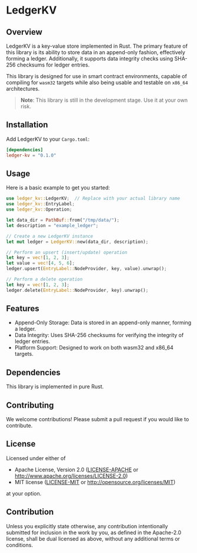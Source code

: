 # LedgerKV

## Overview

LedgerKV is a key-value store implemented in Rust. The primary feature of this library is its ability to store data in an append-only fashion, effectively forming a ledger. Additionally, it supports data integrity checks using SHA-256 checksums for ledger entries.

This library is designed for use in smart contract environments, capable of compiling for `wasm32` targets while also being usable and testable on `x86_64` architectures.

> **Note**: This library is still in the development stage. Use it at your own risk.

## Installation

Add LedgerKV to your `Cargo.toml`:

```toml
[dependencies]
ledger-kv = "0.1.0"
```

## Usage

Here is a basic example to get you started:

```rust
use ledger_kv::LedgerKV;  // Replace with your actual library name
use ledger_kv::EntryLabel;
use ledger_kv::Operation;

let data_dir = PathBuf::from("/tmp/data/");
let description = "example_ledger";

// Create a new LedgerKV instance
let mut ledger = LedgerKV::new(data_dir, description);

// Perform an upsert (insert/update) operation
let key = vec![1, 2, 3];
let value = vec![4, 5, 6];
ledger.upsert(EntryLabel::NodeProvider, key, value).unwrap();

// Perform a delete operation
let key = vec![1, 2, 3];
ledger.delete(EntryLabel::NodeProvider, key).unwrap();
```

## Features
* Append-Only Storage: Data is stored in an append-only manner, forming a ledger.
* Data Integrity: Uses SHA-256 checksums for verifying the integrity of ledger entries.
* Platform Support: Designed to work on both wasm32 and x86_64 targets.

##  Dependencies
This library is implemented in pure Rust.

## Contributing
We welcome contributions! Please submit a pull request if you would like to contribute.

## License

Licensed under either of

 * Apache License, Version 2.0
   ([LICENSE-APACHE](LICENSE-APACHE) or http://www.apache.org/licenses/LICENSE-2.0)
 * MIT license
   ([LICENSE-MIT](LICENSE-MIT) or http://opensource.org/licenses/MIT)

at your option.

## Contribution

Unless you explicitly state otherwise, any contribution intentionally submitted
for inclusion in the work by you, as defined in the Apache-2.0 license, shall be
dual licensed as above, without any additional terms or conditions.
